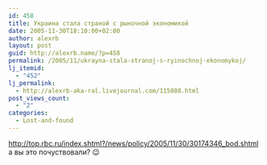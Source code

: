 ```yaml
---
id: 458
title: Украина стала страной с рыночной экономикой
date: 2005-11-30T18:10:00+02:00
author: alexrb
layout: post
guid: http://alexrb.name/?p=458
permalink: /2005/11/ukrayna-stala-stranoj-s-ryinochnoj-ekonomykoj/
lj_itemid:
  - "452"
lj_permalink:
  - http://alexrb-aka-ral.livejournal.com/115808.html
post_views_count:
  - "2"
categories:
  - Lost-and-found
---
```

http://top.rbc.ru/index.shtml?/news/policy/2005/11/30/30174346_bod.shtml  
а вы это почуствовали? 😉